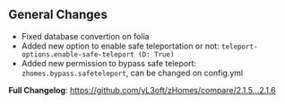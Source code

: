 ## General Changes
- Fixed database convertion on folia
- Added new option to enable safe teleportation or not: `teleport-options.enable-safe-teleport (D: True)`
- Added new permission to bypass safe teleport: `zhomes.bypass.safeteleport`, can be changed on config.yml

**Full Changelog**: https://github.com/yL3oft/zHomes/compare/2.1.5...2.1.6
